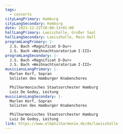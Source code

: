 ```yaml
---
tags:
  - concerts
cityLangPrimary: Hamburg
cityLangSecondary: Hamburg
date: 2023-12-22T20:00:13+01:00
hallLangPrimary: Laeiszhalle, Großer Saal
hallLangSecondary: Laeiszhalle, Main Hall
programLangPrimary: |-
  J.S. Bach »Magnificat D-Dur«
  J.S. Bach »Weihnachtsoratorium I-III«
programLangSecondary: |-
  J.S. Bach »Magnificat D-Dur«
  J.S. Bach »Weihnachtsoratorium I-III«
musiciansLangPrimary: |-
  Marlen Korf, Sopran
  Solisten des Hamburger Knabenchores

  Philharmonisches Staatsorchester Hamburg
  Luiz De Godoy, Leitung
musiciansLangSecondary: |-
  Marlen Korf, Sopran
  Solisten des Hamburger Knabenchores

  Philharmonisches Staatsorchester Hamburg
  Luiz De Godoy, Leitung
link: https://www.elbphilharmonie.de/de/laeiszhalle
---
```


